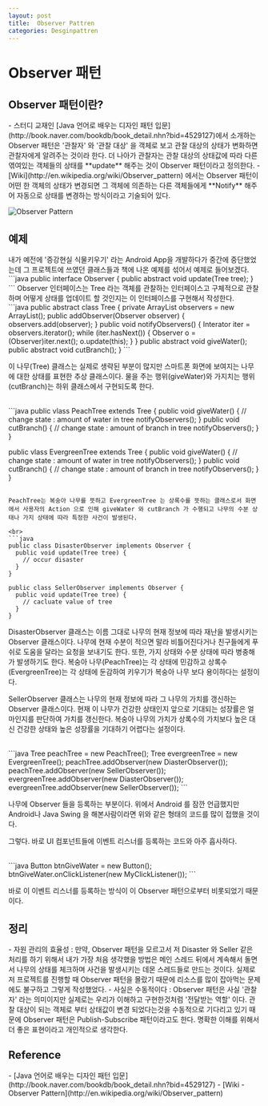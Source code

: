 ```yaml
---
layout: post
title:  Observer Pattren
categories: Desginpattren
---
```



<h1>Observer 패턴</h1>

<h2>Observer 패턴이란?</h2>
- 스터디 교재인 [Java 언어로 배우는 디자인 패턴 입문](http://book.naver.com/bookdb/book_detail.nhn?bid=4529127)에서 소개하는 Observer 패턴은 '관찰자' 와 '관찰 대상' 을 객체로 보고 관찰 대상의 상태가 변화하면 관찰자에게 알려주는 것이라 한다. 더 나아가 관찰자는 관찰 대상의 상태값에 따라 다른 엮여있는 객체들의 상태를 **update** 해주는 것이 Observer 패턴이라고 정의한다.
- [Wiki](http://en.wikipedia.org/wiki/Observer_pattern) 에서는 Observer 패턴이 어떤 한 객체의 상태가 변경되면 그 객체에 의존하는 다른 객체들에게 **Notify** 해주어 자동으로 상태를 변경하는 방식이라고 기술되어 있다.


![Observer Pattern](http://upload.wikimedia.org/wikipedia/commons/thumb/8/8d/Observer.svg/854px-Observer.svg.png "출처: http://en.wikipedia.org/wiki/Observer_pattern")



<h2>예제</h2>
내가 예전에 '증강현실 식물키우기' 라는 Android App을 개발하다가 중간에 중단했었는데 그 프로젝트에 쓰였던 클래스들과 책에 나온 예제를 섞어서 예제로 들어보겠다. 

<br>
```java
public interface Observer {
 public abstract void update(Tree tree);
}
```
Observer 인터페이스는 Tree 라는 객체를 관찰하는 인터페이스고 구체적으로 관찰하며 어떻게 상태를 업데이트 할 것인지는 이 인터페이스를 구현해서 작성한다.

<br>
```java
public abstract class Tree {
 private ArrayList<Observer> observers = new ArrayList<Observer>();
 public addObserver(Observer observer) {
  observers.add(observer);
 }
 public void notifyObservers() {
  Interator iter = observers.iterator();
  while (iter.hasNext()) {
   Observer o = (Observer)iter.next();
   o.update(this);
  }
 }
 public abstract void giveWater();
 public abstract void cutBranch();
}
```

이 나무(Tree) 클래스는 실제로 생략된 부분이 많지만 스마트폰 화면에 보여지는 나무에 대한 상태를 표현한 추상 클래스이다. 물을 주는 행위(giveWater)와 가지치는 행위(cutBranch)는 하위 클래스에서 구현되도록 한다.

<br>
```java
public vlass PeachTree extends Tree {
  public void giveWater() {
    // change state : amount of water in tree
    notifyObservers();
  }
  public void cutBranch() {
    // change state : amount of branch in tree
    notifyObservers();
  }
}

public vlass EvergreenTree extends Tree {
  public void giveWater() {
    // change state : amount of water in tree
    notifyObservers();
  }
  public void cutBranch() {
    // change state : amount of branch in tree
    notifyObservers();
  }
}
```

PeachTree는 복숭아 나무를 뜻하고 EvergreenTree 는 상록수를 뜻하는 클래스로서 화면에서 사용자의 Action 으로 인해 giveWater 와 cutBranch 가 수행되고 나무의 수분 상태나 가지 상태에 따라 특정한 사건이 발생된다.

<br>
```java
public class DisasterObserver implements Observer {
  public void update(Tree tree) {
    // occur disaster
  }
}

public class SellerObserver implements Observer {
  public void update(Tree tree) {
    // cacluate value of tree
  }
}
```

DisasterObserver 클래스는 이름 그대로 나무의 현재 정보에 따라 재난을 발생시키는 Observer 클래스이다. 나무에 현재 수분이 적으면 말라 비틀어진다거나 친구들에게 푸쉬로 도움을 달라는 요청을 보내기도 한다. 또한, 가지 상태와 수분 상태에 따라 병충해가 발생하기도 한다. 복숭아 나무(PeachTree)는 각 상태에 민감하고 상록수(EvergreenTree)는 각 상태에 둔감하여 키우기가 복숭아 나무 보다 용이하다는 설정이다.

SellerObserver 클래스는 나무의 현재 정보에 따라 그 나무의 가치를 갱신하는 Observer 클래스이다. 현재 이 나무가 건강한 상태인지 앞으로 기대되는 성장률은 얼마인지를 판단하여 가치를 갱신한다. 복숭아 나무의 가치가 상록수의 가치보다 높은 대신 건강한 상태와 높은 성장률을 기대하기 어렵다는 설정이다.

<br>
```java
Tree peachTree = new PeachTree();
Tree evergreenTree = new EvergreenTree();
peachTree.addObserver(new DiasterObserver());
peachTree.addObserver(new SellerObserver());
evergreenTree.addObserver(new DiasterObserver());
evergreenTree.addObserver(new SellerObserver());
```

나무에 Observer 들을 등록하는 부분이다. 위에서 Android 를 잠깐 언급했지만 Android나 Java Swing 을 해본사람이라면 위와 같은 형태의 코드를 많이 접했을 것이다.

그렇다. 바로 UI 컴포넌트들에 이벤트 리스너를 등록하는 코드와 아주 흡사하다.

<br>
```java
Button btnGiveWater = new Button();
btnGiveWater.onClickListener(new MyClickListener());
```

바로 이 이벤트 리스너를 등록하는 방식이 이 Observer 패턴으로부터 비롯되었기 때문이다.


<h2>정리</h2>
- 자원 관리의 효율성 : 만약, Observer 패턴을 모르고서 저 Disaster 와 Seller 같은 처리를 하기 위해서 내가 가장 처음 생각했을 방법은 메인 스레드 뒤에서 계속해서 돌면서 나무의 상태를 체크하며 사건을 발생시키는 데몬 스레드들로 만드는 것이다. 실제로 저 프로젝트를 진행할 때 Observer 패턴을 몰랐기 때문에 리소스를 많이 잡아먹는 문제에도 불구하고 그렇게 작성했었다. 
- 사실은 수동적이다 : Observer 패턴은 사실 '관찰자' 라는 의미이지만 실제로는 우리가 이해하고 구현한것처럼 '전달받는 역할' 이다. 관찰 대상이 되는 객체로 부터 상태값이 변경 되었다는것을 수동적으로 기다리고 있기 때문에 Observer 패턴은 Publish-Subscribe 패턴이라고도 한다. 명확한 이해를 위해서 더 좋은 표현이라고 개인적으로 생각한다.



<h2>Reference</h2>
 - [Java 언어로 배우는 디자인 패턴 입문](http://book.naver.com/bookdb/book_detail.nhn?bid=4529127)
 - [Wiki - Observer Pattern](http://en.wikipedia.org/wiki/Observer_pattern)
